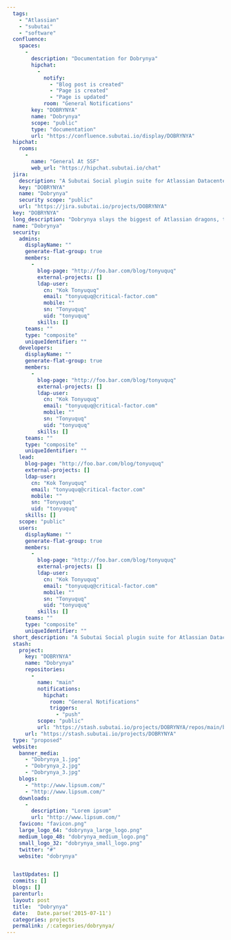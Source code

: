 ```yaml
---
  tags: 
    - "Atlassian"
    - "subutai"
    - "software"
  confluence: 
    spaces: 
      - 
        description: "Documentation for Dobrynya"
        hipchat: 
          - 
            notify: 
              - "Blog post is created"
              - "Page is created"
              - "Page is updated"
            room: "General Notifications"
        key: "DOBRYNYA"
        name: "Dobrynya"
        scope: "public"
        type: "documentation"
        url: "https://confluence.subutai.io/display/DOBRYNYA"
  hipchat: 
    rooms: 
      - 
        name: "General At SSF"
        web_url: "https://hipchat.subutai.io/chat"
  jira: 
    description: "A Subutai Social plugin suite for Atlassian Datacenter products"
    key: "DOBRYNYA"
    name: "Dobrynya"
    security scope: "public"
    url: "https://jira.subutai.io/projects/DOBRYNYA"
  key: "DOBRYNYA"
  long_description: "Dobrynya slays the biggest of Atlassian dragons, the datacenter suite for the distributed operation of JIRA, Confluence, and Stash. We have taken an engineering approach to the Dragon Slayer challenge: https://confluence.atlassian.com/x/GIz2Cw"
  name: "Dobrynya"
  security: 
    admins: 
      displayName: ""
      generate-flat-group: true
      members: 
        - 
          blog-page: "http://foo.bar.com/blog/tonyuquq"
          external-projects: []
          ldap-user: 
            cn: "Kok Tonyuquq"
            email: "tonyuquq@critical-factor.com"
            mobile: ""
            sn: "Tonyuquq"
            uid: "tonyuquq"
          skills: []
      teams: ""
      type: "composite"
      uniqueIdentifier: ""
    developers: 
      displayName: ""
      generate-flat-group: true
      members: 
        - 
          blog-page: "http://foo.bar.com/blog/tonyuquq"
          external-projects: []
          ldap-user: 
            cn: "Kok Tonyuquq"
            email: "tonyuquq@critical-factor.com"
            mobile: ""
            sn: "Tonyuquq"
            uid: "tonyuquq"
          skills: []
      teams: ""
      type: "composite"
      uniqueIdentifier: ""
    lead: 
      blog-page: "http://foo.bar.com/blog/tonyuquq"
      external-projects: []
      ldap-user: 
        cn: "Kok Tonyuquq"
        email: "tonyuquq@critical-factor.com"
        mobile: ""
        sn: "Tonyuquq"
        uid: "tonyuquq"
      skills: []
    scope: "public"
    users: 
      displayName: ""
      generate-flat-group: true
      members: 
        - 
          blog-page: "http://foo.bar.com/blog/tonyuquq"
          external-projects: []
          ldap-user: 
            cn: "Kok Tonyuquq"
            email: "tonyuquq@critical-factor.com"
            mobile: ""
            sn: "Tonyuquq"
            uid: "tonyuquq"
          skills: []
      teams: ""
      type: "composite"
      uniqueIdentifier: ""
  short_description: "A Subutai Social plugin suite for Atlassian Datacenter products"
  stash: 
    project: 
      key: "DOBRYNYA"
      name: "Dobrynya"
      repositories: 
        - 
          name: "main"
          notifications: 
            hipchat: 
              room: "General Notifications"
              triggers: 
                - "push"
          scope: "public"
          url: "https://stash.subutai.io/projects/DOBRYNYA/repos/main/browse"
      url: "https://stash.subutai.io/projects/DOBRYNYA"
  type: "proposed"
  website: 
    banner_media: 
      - "Dobrynya_1.jpg"
      - "Dobrynya_2.jpg"
      - "Dobrynya_3.jpg"
    blogs: 
      - "http://www.lipsum.com/"
      - "http://www.lipsum.com/"
    downloads: 
      - 
        description: "Lorem ipsum"
        url: "http://www.lipsum.com/"
    favicon: "favicon.png"
    large_logo_64: "dobrynya_large_logo.png"
    medium_logo_48: "dobrynya_medium_logo.png"
    small_logo_32: "dobrynya_small_logo.png"
    twitter: "#"
    website: "dobrynya"


  lastUpdates: []
  commits: []
  blogs: []
  parenturl: 
  layout: post
  title:  "Dobrynya"
  date:   Date.parse('2015-07-11')
  categories: projects
  permalink: /:categories/dobrynya/
---
```

